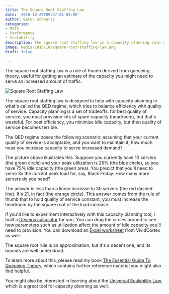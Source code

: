 ```yaml
---
title: The Square Root Staffing Law
date: '2016-10-29T09:57:01-04:00'
author: Baron Schwartz
categories:
- Math
- Performance
- Scalability
description: The square root staffing law is a capacity planning rule of thumb.
image: media/2016/10/square-root-staffing-law.png
draft: false

---
```

The square root staffing law is a rule of thumb derived from queueing theory, useful for getting an estimate of the capacity you might need to serve an increased amount of traffic.

![Square Root Staffing Law](/media/2016/10/square-root-staffing-law.png)

The square root staffing law is designed to help with capacity planning in what's called the QED regime, which tries to balance efficiency with quality of service. Capacity planning is a set of tradeoffs: for best quality of service, you must provision lots of spare capacity (headroom), but that's wasteful. For best efficiency, you minimize idle capacity, but then quality of service becomes terrible.

<!--more-->

The QED regime poses the following scenario: assuming that your current quality of service is acceptable, and you want to maintain it, how much must you increase capacity to serve increased demand?

The picture above illustrates this. Suppose you currently have 10 servers (the green circle) and your peak utilization is 25% (the blue circle), so you have 75% idle capacity (the green area). You predict that you'll need to serve 3x the current peak load for, say, Black Friday. How many more servers do you need?

The answer is less than a linear increase to 30 servers (the red dashed line). It's 21, in fact (the orange circle). This answer comes from the rule of thumb that to hold quality of service constant, you must increase the headroom by the square root of the load increase.

If you'd like to experiment interactively with this capacity planning tool, I built a [Desmos calculator](https://www.desmos.com/calculator/iwsypdf7l8) for you. You can drag the circles around to see how parameters such as utilization affect the amount of idle capacity you'll need to provision. You can download an [Excel worksheet](https://www.vividcortex.com/resources/square-root-staffing-law-workbook?utm_campaign=xaprb&utm_source=www.xaprb.com) from VividCortex as well.

The square root rule is an approximation, but it's a decent one, and its bounds are well understood.

To learn more about this, please read my book [The Essential Guide To Queueing Theory](https://www.vividcortex.com/resources/queueing-theory), which contains further reference material you might also find helpful.

You might also be interested in learning about the [Universal Scalability Law](https://www.vividcortex.com/resources/universal-scalability-law/), which is a great tool for capacity planning as well.